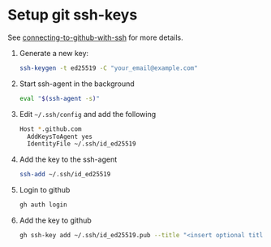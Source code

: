 # Setup git ssh-keys
See [connecting-to-github-with-ssh](https://docs.github.com/en/authentication/connecting-to-github-with-ssh/about-ssh) for more details.

1. Generate a new key:
    ```sh
    ssh-keygen -t ed25519 -C "your_email@example.com"
    ```
2. Start ssh-agent in the background
    ```sh
   eval "$(ssh-agent -s)"
   ```
3. Edit `~/.ssh/config` and add the following
    ```sh
    Host *.github.com
      AddKeysToAgent yes
      IdentityFile ~/.ssh/id_ed25519
    ```
4. Add the key to the ssh-agent 
    ```sh
    ssh-add ~/.ssh/id_ed25519
    ```
5. Login to github
    ```sh
    gh auth login
    ```
6. Add the key to github
    ```sh
    gh ssh-key add ~/.ssh/id_ed25519.pub --title "<insert optional title>"
    ```
